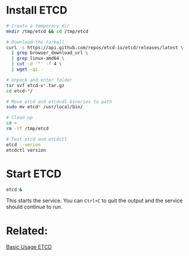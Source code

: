 # Install ETCD   
   
``` bash
# Create a temporary dir 
mkdir /tmp/etcd && cd /tmp/etcd

# Download the tarball
curl -s https://api.github.com/repos/etcd-io/etcd/releases/latest \
  | grep browser_download_url \
  | grep linux-amd64 \
  | cut -d '"' -f 4 \
  | wget -qi -

# Unpack and enter folder
tar xvf etcd-v*.tar.gz
cd etcd-*/

# Move etcd and etcdcdl binaries to path
sudo mv etcd* /usr/local/bin/

# Clean up
cd ~
rm -rf /tmp/etcd

# Test etcd and etcdctl
etcd --verion
etcdctl version
```   
   
# Start ETCD   
```bash
etcd &
```   
This starts the service. You can `Ctrl+C` to quit the output and the service should continue to run.    
   
# Related:   
[Basic Usage ETCD](Basic%20Usage%20ETCD.md)